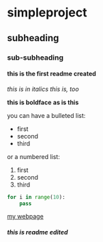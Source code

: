 # simpleproject

## subheading

### sub-subheading

#### this is the first readme created

*this is in italics*
_this is, too_


**this is boldface**
__as is this__

you can have a bulleted list:
- first
- second
- third

or a numbered list:
1. first
2. second
3. third

```python
for i in range(10):
    pass
```

[my webpage](https://pearsonlab.github.io)

##### this is readme edited

